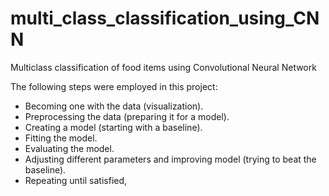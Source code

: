 # multi_class_classification_using_CNN
Multiclass classification of food items using Convolutional Neural Network

The following steps were employed in this project:
- Becoming one with the data (visualization).
- Preprocessing the data (preparing it for a model).
- Creating a model (starting with a baseline).
- Fitting the model.
- Evaluating the model.
- Adjusting different parameters and improving model (trying to beat the baseline).
- Repeating until satisfied,
